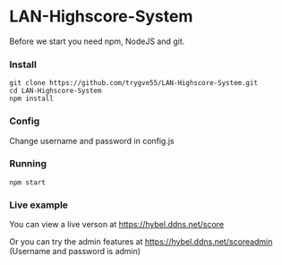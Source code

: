# LAN-Highscore-System

Before we start you need npm, NodeJS and git.

### Install
```
git clone https://github.com/trygve55/LAN-Highscore-System.git
cd LAN-Highscore-System
npm install
```

### Config
Change username and password in config.js

### Running
```
npm start
```

### Live example
You can view a live verson at https://hybel.ddns.net/score

Or you can try the admin features at https://hybel.ddns.net/scoreadmin (Username and password is admin)
